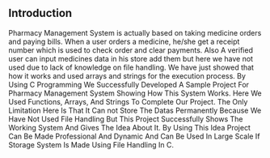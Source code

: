 ## Introduction
Pharmacy Management System is actually based on taking medicine orders and paying bills. When a user orders a medicine, he/she get a receipt number which is used to check order and clear payments. Also A verified user can input medicines data in his store add them but here we have not used due to lack of knowledge on file handling. We have just showed that how it works and used arrays and strings for the execution process. 
By Using C Programming We Successfully Developed A Sample Project For Pharmacy Management System Showing How This System Works. Here We Used Functions, Arrays, And Strings To Complete Our Project. The Only Limitation Here Is That It Can not Store The  Datas Permanently Because We Have Not Used File Handling But This Project Successfully Shows The Working System And Gives The Idea About It. By Using This Idea Project Can Be Made Professional And Dynamic And Can Be Used In Large Scale If Storage System Is Made Using File Handling In C.

